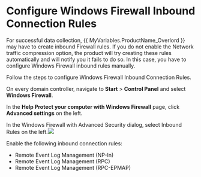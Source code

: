# Configure Windows Firewall Inbound Connection Rules

For successful data collection, {{ MyVariables.ProductName_Overlord }} may have to create inbound Firewall rules. If you do not enable the Network traffic compression option, the product will try creating these rules automatically and will notify you it fails to do so. In this case, you have to configure Windows Firewall inbound rules manually. 

Follow the steps to configure Windows Firewall Inbound Connection Rules.

On every domain controller, navigate to **Start** &gt; **Control Panel** and select **Windows Firewall**.

In the **Help Protect your computer with Windows Firewall** page, click **Advanced settings** on the left.

In the Windows Firewall with Advanced Security dialog, select Inbound Rules on the left.![](../../../Resources/Images/Auditor/ManualConfig/ManualConfig_NLA_Inbound_Connections2016.png)

Enable the following inbound connection rules:

- Remote Event Log Management (NP-In)
- Remote Event Log Management (RPC)
- Remote Event Log Management (RPC-EPMAP)